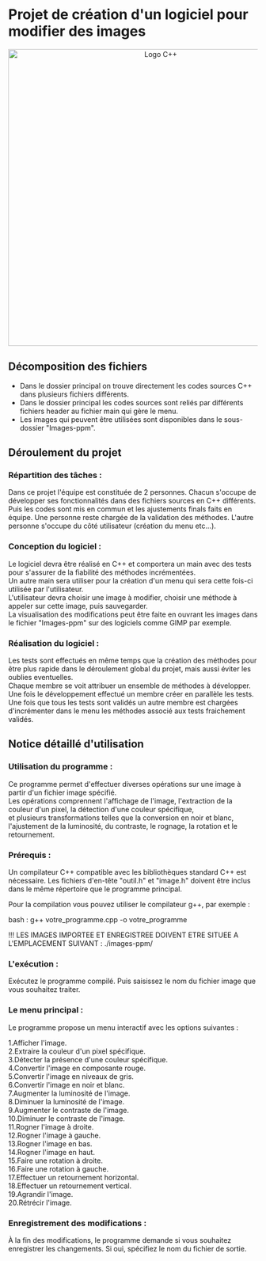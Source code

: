 # Projet de création d'un logiciel pour modifier des images  

<p align="center">
    <img src="https://upload.wikimedia.org/wikipedia/commons/1/18/ISO_C%2B%2B_Logo.svg" alt="Logo C++" style="width:600px;height:600px;">
</p>  

## Décomposition des fichiers    
* Dans le dossier principal on trouve directement les codes sources C++ dans plusieurs fichiers différents.  
* Dans le dossier principal les codes sources sont reliés par différents fichiers header au fichier main qui gère le menu.  
* Les images qui peuvent être utilisées sont disponibles dans le sous-dossier "Images-ppm".  

## Déroulement du projet   

### Répartition des tâches :  
Dans ce projet l'équipe est constituée de 2 personnes. Chacun s'occupe de développer ses fonctionnalités dans des fichiers sources en C++ différents.  
Puis les codes sont mis en commun et les ajustements finals faits en équipe. Une personne reste chargée de la validation des méthodes.
L'autre personne s'occupe du côté utilisateur (création du menu etc...).  

### Conception du logiciel :  
Le logiciel devra être réalisé en C++ et comportera un main avec des tests pour s'assurer de la fiabilité des méthodes incrémentées.  
Un autre main sera utiliser pour la création d'un menu qui sera cette fois-ci utilisée par l'utilisateur.  
L'utilisateur devra choisir une image à modifier, choisir une méthode à appeler sur cette image, puis sauvegarder.  
La visualisation des modifications peut être faite en ouvrant les images dans le fichier "Images-ppm" sur des logiciels comme GIMP par exemple.  

### Réalisation du logiciel :  
Les tests sont effectués en même temps que la création des méthodes pour être plus rapide dans le déroulement global du projet, mais aussi éviter les oublies eventuelles.  
Chaque membre se voit attribuer un ensemble de méthodes à développer. Une fois le développement effectué un membre créer en parallèle les tests.  
Une fois que tous les tests sont validés un autre membre est chargées d'incrémenter dans le menu les méthodes associé aux tests fraichement validés.  

## Notice détaillé d'utilisation 

### Utilisation du programme :  
Ce programme permet d'effectuer diverses opérations sur une image à partir d'un fichier image spécifié.  
Les opérations comprennent l'affichage de l'image, l'extraction de la couleur d'un pixel, la détection d'une couleur spécifique,  
et plusieurs transformations telles que la conversion en noir et blanc, l'ajustement de la luminosité, du contraste, le rognage, la rotation et le retournement.

### Prérequis :  
Un compilateur C++ compatible avec les bibliothèques standard C++ est nécessaire.
Les fichiers d'en-tête "outil.h" et "image.h" doivent être inclus dans le même répertoire que le programme principal.

Pour la compilation vous pouvez utiliser le compilateur g++, par exemple :

bash :    g++ votre_programme.cpp -o votre_programme  

!!! LES IMAGES IMPORTEE ET ENREGISTREE DOIVENT ETRE SITUEE A L'EMPLACEMENT SUIVANT : ./images-ppm/  

### L'exécution :   
Exécutez le programme compilé. Puis saisissez le nom du fichier image que vous souhaitez traiter.  

### Le menu principal :  
Le programme propose un menu interactif avec les options suivantes :  

1.Afficher l'image.  
2.Extraire la couleur d'un pixel spécifique.  
3.Détecter la présence d'une couleur spécifique.  
4.Convertir l'image en composante rouge.  
5.Convertir l'image en niveaux de gris.  
6.Convertir l'image en noir et blanc.  
7.Augmenter la luminosité de l'image.  
8.Diminuer la luminosité de l'image.  
9.Augmenter le contraste de l'image.  
10.Diminuer le contraste de l'image.  
11.Rogner l'image à droite.  
12.Rogner l'image à gauche.  
13.Rogner l'image en bas.  
14.Rogner l'image en haut.  
15.Faire une rotation à droite.  
16.Faire une rotation à gauche.  
17.Effectuer un retournement horizontal.  
18.Effectuer un retournement vertical.  
19.Agrandir l'image.  
20.Rétrécir l'image.  

### Enregistrement des modifications :  
À la fin des modifications, le programme demande si vous souhaitez enregistrer les changements. Si oui, spécifiez le nom du fichier de sortie.  

